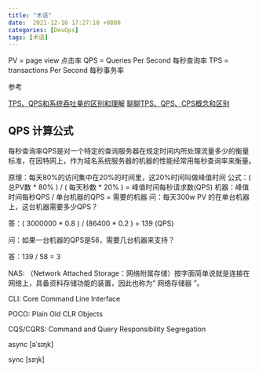 ```yaml
---
title: "术语"
date:  2021-12-10 17:27:10 +0800
categories: [DevOps]
tags: [术语]
---
```



PV  = page view 点击率
QPS = Queries Per Second 每秒查询率
TPS = transactions Per Second 每秒事务率

参考

[TPS、QPS和系统吞吐量的区别和理解](https://blog.csdn.net/u010889616/article/details/83245695)
[聊聊TPS、QPS、CPS概念和区别](https://cloud.tencent.com/developer/article/1859053)

## QPS 计算公式
每秒查询率QPS是对一个特定的查询服务器在规定时间内所处理流量多少的衡量标准，在因特网上，作为域名系统服务器的机器的性能经常用每秒查询率来衡量。

原理：每天80%的访问集中在20%的时间里，这20%时间叫做峰值时间
公式：( 总PV数 * 80% ) / ( 每天秒数 * 20% ) = 峰值时间每秒请求数(QPS)
机器：峰值时间每秒QPS / 单台机器的QPS = 需要的机器
问：每天300w PV 的在单台机器上，这台机器需要多少QPS？

答：( 3000000 * 0.8 ) / (86400 * 0.2 ) = 139 (QPS)

问：如果一台机器的QPS是58，需要几台机器来支持？

答：139 / 58 = 3



NAS: （Network Attached Storage：网络附属存储）按字面简单说就是连接在网络上，具备资料存储功能的装置，因此也称为“ 网络存储器 ”。

CLI: Core Command Line Interface

POCO: Plain Old CLR Objects

CQS/CQRS: Command and Query Responsibility Segregation


async [əˈsɪŋk]

sync [sɪŋk]
